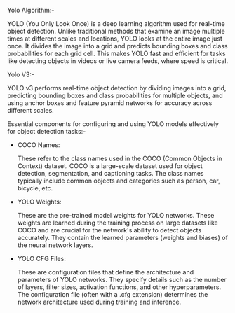 Yolo Algorithm:-

  YOLO (You Only Look Once) is a deep learning algorithm used for real-time object detection. Unlike traditional methods that examine an image multiple times at different scales and locations, YOLO looks at the entire image just once. It divides the image into a grid and predicts bounding boxes and class probabilities for each grid cell. This makes YOLO fast and efficient for tasks like detecting objects in videos or live camera feeds, where speed is critical.

Yolo V3:-

  YOLO v3 performs real-time object detection by dividing images into a grid, predicting bounding boxes and class probabilities for multiple objects, and using anchor boxes and feature pyramid networks for accuracy across different scales.

Essential components for configuring and using YOLO models effectively for object detection tasks:-

- COCO Names:

  These refer to the class names used in the COCO (Common Objects in Context) dataset. COCO is a large-scale dataset used for object detection, segmentation, and captioning tasks. The class names typically include common objects and categories such as person, car, bicycle, etc.

- YOLO Weights:

  These are the pre-trained model weights for YOLO networks. These weights are learned during the training process on large datasets like COCO and are crucial for the network's ability to detect objects accurately. They contain the learned parameters (weights and biases) of the neural network layers.

- YOLO CFG Files:

  These are configuration files that define the architecture and parameters of YOLO networks. They specify details such as the number of layers, filter sizes, activation functions, and other hyperparameters. The configuration file (often with a .cfg extension) determines the network architecture used during training and inference.




  
